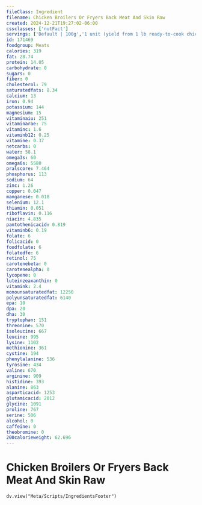 ```yaml
---
fileClass: Ingredient
filename: Chicken Broilers Or Fryers Back Meat And Skin Raw
created: 2024-12-21T19:27:02-06:00
cssclasses: ['nutFact']
servings: ['Default | 100g','1 unit (yield from 1 lb ready-to-cook chicken) | 59','1/2 back, bone removed | 99']
id: 171469
foodgroup: Meats
calories: 319
fat: 28.74
protein: 14.05
carbohydrate: 0
sugars: 0
fiber: 0
cholesterol: 79
saturatedfats: 8.34
calcium: 13
iron: 0.94
potassium: 144
magnesium: 15
vitaminaiu: 251
vitaminarae: 75
vitaminc: 1.6
vitaminb12: 0.25
vitamine: 0.37
netcarbs: 0
water: 58.1
omega3s: 60
omega6s: 5580
pralscore: 7.464
phosphorus: 113
sodium: 64
zinc: 1.26
copper: 0.047
manganese: 0.018
selenium: 12.1
thiamin: 0.051
riboflavin: 0.116
niacin: 4.835
pantothenicacid: 0.819
vitaminb6: 0.19
folate: 6
folicacid: 0
foodfolate: 6
folatedfe: 6
retinol: 75
carotenebeta: 0
carotenealpha: 0
lycopene: 0
luteinzeaxanthin: 0
vitamink: 2.4
monounsaturatedfat: 12250
polyunsaturatedfat: 6140
epa: 10
dpa: 20
dha: 30
tryptophan: 151
threonine: 570
isoleucine: 667
leucine: 995
lysine: 1102
methionine: 361
cystine: 194
phenylalanine: 536
tyrosine: 434
valine: 670
arginine: 909
histidine: 393
alanine: 863
asparticacid: 1253
glutamicacid: 2012
glycine: 1091
proline: 767
serine: 506
alcohol: 0
caffeine: 0
theobromine: 0
200calorieweight: 62.696
---
```


# Chicken Broilers Or Fryers Back Meat And Skin Raw

```dataviewjs
dv.view("Meta/Scripts/IngredientsFooter")
```